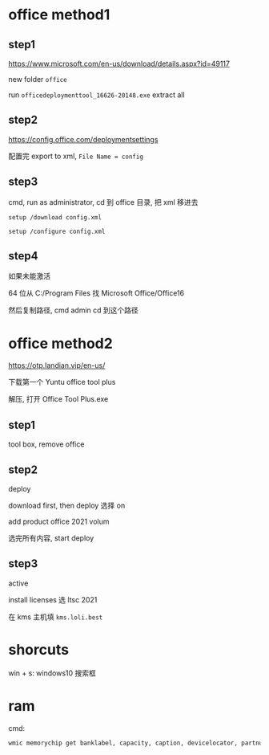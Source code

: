 # office method1

## step1

https://www.microsoft.com/en-us/download/details.aspx?id=49117

new folder `office`

run `officedeploymenttool_16626-20148.exe` extract all

## step2

https://config.office.com/deploymentsettings

配置完 export to xml, `File Name = config`

## step3

cmd, run as administrator, cd 到 office 目录, 把 xml 移进去

`setup /download config.xml`

`setup /configure config.xml`

## step4

如果未能激活

64 位从 C:/Program Files 找 Microsoft Office/Office16

然后复制路径, cmd admin cd 到这个路径

# office method2

https://otp.landian.vip/en-us/

下载第一个 Yuntu office tool plus

解压, 打开 Office Tool Plus.exe

## step1

tool box, remove office

## step2

deploy

download first, then deploy 选择 on

add product office 2021 volum

选完所有内容, start deploy

## step3

active

install licenses 选 ltsc 2021

在 kms 主机填 `kms.loli.best`

# shorcuts

win + s: windows10 搜索框

# ram

cmd:

```bash
wmic memorychip get banklabel, capacity, caption, devicelocator, partnumber
```
